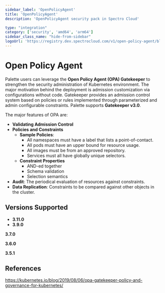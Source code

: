 ```yaml
---
sidebar_label: 'OpenPolicyAgent'
title: 'OpenPolicyAgent'
description: 'OpenPolicyAgent security pack in Spectro Cloud'

type: "integration"
category: ['security', 'amd64', 'arm64']
sidebar_class_name: "hide-from-sidebar"
logoUrl: 'https://registry.dev.spectrocloud.com/v1/open-policy-agent/blobs/sha256:fcbad202dc9ca5e7a756562d8f9fc180ee77474034447dabc302d8a5a2bbe148?type=image/png" alt="OpenPolicyAgent logo'
---
```






# Open Policy Agent

Palette users can leverage the **Open Policy Agent (OPA) Gatekeeper** to strengthen the security administration of Kubernetes environment. The major motivation behind the deployment is admission customization via configurations without code. Gatekeeper provides an admission control system based on policies or rules implemented through parameterized and admin configurable constraints. Palette supports **Gatekeeper v3.0**.

The major features of OPA are:

* **Validating Admission Control**
* **Policies and Constraints**
  * **Sample Policies**:
    * All namespaces must have a label that lists a point-of-contact.
    * All pods must have an upper bound for resource usage.
    * All images must be from an approved repository.
    * Services must all have globally unique selectors.
  * **Constraint Properties**
    * AND-ed together
    * Schema validation
    * Selection semantics
* **Audit**: The periodical evaluation of resources against constraints.
* **Data Replication**: Constraints to be compared against other objects in the cluster.

## Versions Supported

<Tabs>

<TabItem label="3.9.x" value="3.9.x">

* **3.11.0**
* **3.9.0**

</TabItem>


<TabItem label="3.7.x" value="3.7.x">

**3.7.0**

</TabItem>

<TabItem label="3.6.x" value="3.6.x">

**3.6.0**

</TabItem>

<TabItem label="3.5.x" value="3.5.x">

**3.5.1**

</TabItem>

</Tabs>

## References

https://kubernetes.io/blog/2019/08/06/opa-gatekeeper-policy-and-governance-for-kubernetes/
